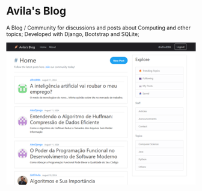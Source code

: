 # Avila's Blog
A Blog / Community for discussions and posts about Computing and other topics; Developed with Django, Bootstrap and SQLite;

![alt text](/media/example.png)
